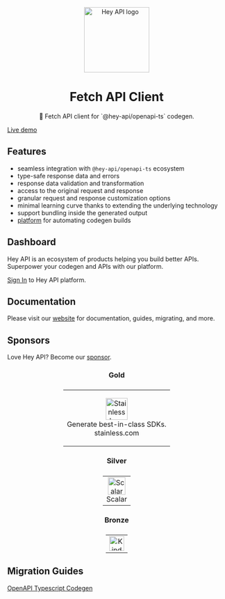 <div align="center">
  <img alt="Hey API logo" height="150" src="https://heyapi.dev/images/logo-300w.png" width="150">
  <h1 align="center"><b>Fetch API Client</b></h1>
  <p align="center">🚀 Fetch API client for `@hey-api/openapi-ts` codegen.</p>
</div>

[Live demo](https://stackblitz.com/edit/hey-api-client-fetch-example?file=openapi-ts.config.ts,src%2Fclient%2Fschemas.gen.ts,src%2Fclient%2Fsdk.gen.ts,src%2Fclient%2Ftypes.gen.ts,src%2FApp.tsx)

## Features

- seamless integration with `@hey-api/openapi-ts` ecosystem
- type-safe response data and errors
- response data validation and transformation
- access to the original request and response
- granular request and response customization options
- minimal learning curve thanks to extending the underlying technology
- support bundling inside the generated output
- [platform](https://heyapi.dev/openapi-ts/integrations) for automating codegen builds

## Dashboard

Hey API is an ecosystem of products helping you build better APIs. Superpower your codegen and APIs with our platform.

[Sign In](https://app.heyapi.dev) to Hey API platform.

## Documentation

Please visit our [website](https://heyapi.dev) for documentation, guides, migrating, and more.

## Sponsors

Love Hey API? Become our [sponsor](https://github.com/sponsors/hey-api).

<h3 align="center">Gold</h3>

<table align="center" style="justify-content: center;align-items: center;display: flex;">
  <tr>
    <td align="center">
      <p></p>
      <p>
        <a href="https://kutt.it/pkEZyc" target="_blank">
          <picture height="50px">
            <source media="(prefers-color-scheme: dark)" srcset="https://heyapi.dev/images/stainless-logo-wordmark-480w.jpeg">
            <img alt="Stainless logo" height="50px" src="https://heyapi.dev/images/stainless-logo-wordmark-480w.jpeg">
          </picture>
        </a>
        <br/>
        Generate best-in-class SDKs.
        <br/>
        <a href="https://kutt.it/pkEZyc" style="text-decoration:none;" target="_blank">
          stainless.com
        </a>
      </p>
      <p></p>
    </td>
  </tr>
</table>

<h3 align="center">Silver</h3>

<table align="center" style="justify-content: center;align-items: center;display: flex;">
  <tr>
    <td align="center">
      <a href="https://kutt.it/skQUVd" target="_blank">
        <picture height="40px">
          <source media="(prefers-color-scheme: dark)" srcset="https://heyapi.dev/images/scalar-logo-wordmark-480w.jpeg">
          <img alt="Scalar logo" height="40px" src="https://heyapi.dev/images/scalar-logo-wordmark-480w.jpeg">
        </picture>
      </a>
      <br/>
      <a href="https://kutt.it/skQUVd" style="text-decoration:none;" target="_blank">
        Scalar
      </a>
    </td>
  </tr>
</table>

<h3 align="center">Bronze</h3>

<table align="center" style="justify-content: center;align-items: center;display: flex;">
  <tr>
    <td align="center">
      <a href="https://kutt.it/YpaKsX" target="_blank">
        <picture height="34px">
          <source media="(prefers-color-scheme: dark)" srcset="https://heyapi.dev/images/kinde-logo-wordmark-dark-480w.webp">
          <img alt="Kinde logo" height="34px" src="https://heyapi.dev/images/kinde-logo-wordmark-480w.jpeg">
        </picture>
      </a>
    </td>
  </tr>
</table>

## Migration Guides

[OpenAPI Typescript Codegen](https://heyapi.dev/openapi-ts/migrating#openapi-typescript-codegen)
